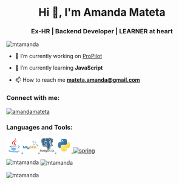 <h1 align="center">Hi 👋, I'm Amanda Mateta</h1>
<h3 align="center">Ex-HR | Backend Developer | LEARNER at heart</h3>

<p align="left"> <img src="https://komarev.com/ghpvc/?username=mtamanda&label=Profile%20views&color=0e75b6&style=flat" alt="mtamanda" /> </p>

- 🔭 I’m currently working on [ProPilot](https://propilot.co/)

- 🌱 I’m currently learning **JavaScript**

- 📫 How to reach me **mateta.amanda@gmail.com**

<h3 align="left">Connect with me:</h3>
<p align="left">
<a href="https://linkedin.com/in/amandamateta" target="blank"><img align="center" src="https://raw.githubusercontent.com/rahuldkjain/github-profile-readme-generator/master/src/images/icons/Social/linked-in-alt.svg" alt="amandamateta" height="30" width="40" /></a>
</p>

<h3 align="left">Languages and Tools:</h3>
<p align="left"> <a href="https://www.java.com" target="_blank" rel="noreferrer"> <img src="https://raw.githubusercontent.com/devicons/devicon/master/icons/java/java-original.svg" alt="java" width="40" height="40"/> </a> <a href="https://www.mysql.com/" target="_blank" rel="noreferrer"> <img src="https://raw.githubusercontent.com/devicons/devicon/master/icons/mysql/mysql-original-wordmark.svg" alt="mysql" width="40" height="40"/> </a> <a href="https://www.postgresql.org" target="_blank" rel="noreferrer"> <img src="https://raw.githubusercontent.com/devicons/devicon/master/icons/postgresql/postgresql-original-wordmark.svg" alt="postgresql" width="40" height="40"/> </a> <a href="https://www.python.org" target="_blank" rel="noreferrer"> <img src="https://raw.githubusercontent.com/devicons/devicon/master/icons/python/python-original.svg" alt="python" width="40" height="40"/> </a> <a href="https://spring.io/" target="_blank" rel="noreferrer"> <img src="https://www.vectorlogo.zone/logos/springio/springio-icon.svg" alt="spring" width="40" height="40"/> </a> </p>

<p><img align="left" src="https://github-readme-stats.vercel.app/api/top-langs?username=mtamanda&show_icons=true&locale=en&layout=compact" alt="mtamanda" /></p>

<p>&nbsp;<img align="center" src="https://github-readme-stats.vercel.app/api?username=mtamanda&show_icons=true&locale=en" alt="mtamanda" /></p>

<p><img align="center" src="https://github-readme-streak-stats.herokuapp.com/?user=mtamanda&" alt="mtamanda" /></p>
